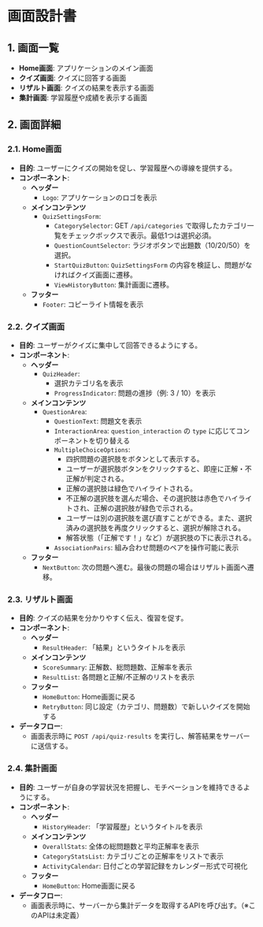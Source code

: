 # 画面設計書

## 1. 画面一覧

- **Home画面**: アプリケーションのメイン画面
- **クイズ画面**: クイズに回答する画面
- **リザルト画面**: クイズの結果を表示する画面
- **集計画面**: 学習履歴や成績を表示する画面

## 2. 画面詳細

### 2.1. Home画面

- **目的**: ユーザーにクイズの開始を促し、学習履歴への導線を提供する。
- **コンポーネント**:
    - **ヘッダー**
        - `Logo`: アプリケーションのロゴを表示
    - **メインコンテンツ**
        - `QuizSettingsForm`:
            - `CategorySelector`: GET `/api/categories` で取得したカテゴリ一覧をチェックボックスで表示。最低1つは選択必須。
            - `QuestionCountSelector`: ラジオボタンで出題数（10/20/50）を選択。
            - `StartQuizButton`: `QuizSettingsForm` の内容を検証し、問題がなければクイズ画面に遷移。
            - `ViewHistoryButton`: 集計画面に遷移。
    - **フッター**
        - `Footer`: コピーライト情報を表示

### 2.2. クイズ画面

- **目的**: ユーザーがクイズに集中して回答できるようにする。
- **コンポーネント**:
    - **ヘッダー**
        - `QuizHeader`: 
            - 選択カテゴリ名を表示
            - `ProgressIndicator`: 問題の進捗（例: 3 / 10）を表示
    - **メインコンテンツ**
        - `QuestionArea`:
            - `QuestionText`: 問題文を表示
            - `InteractionArea`: `question_interaction` の `type` に応じてコンポーネントを切り替える
            - `MultipleChoiceOptions`: 
                - 四択問題の選択肢をボタンとして表示する。
                - ユーザーが選択肢ボタンをクリックすると、即座に正解・不正解が判定される。
                - 正解の選択肢は緑色でハイライトされる。
                - 不正解の選択肢を選んだ場合、その選択肢は赤色でハイライトされ、正解の選択肢が緑色で示される。
                - ユーザーは別の選択肢を選び直すことができる。また、選択済みの選択肢を再度クリックすると、選択が解除される。
                - 解答状態（「正解です！」など）が選択肢の下に表示される。
            - `AssociationPairs`: 組み合わせ問題のペアを操作可能に表示
    - **フッター**
        - `NextButton`: 次の問題へ進む。最後の問題の場合はリザルト画面へ遷移。

### 2.3. リザルト画面

- **目的**: クイズの結果を分かりやすく伝え、復習を促す。
- **コンポーネント**:
    - **ヘッダー**
        - `ResultHeader`: 「結果」というタイトルを表示
    - **メインコンテンツ**
        - `ScoreSummary`: 正解数、総問題数、正解率を表示
        - `ResultList`: 各問題と正解/不正解のリストを表示
    - **フッター**
        - `HomeButton`: Home画面に戻る
        - `RetryButton`: 同じ設定（カテゴリ、問題数）で新しいクイズを開始する
- **データフロー**:
    - 画面表示時に `POST /api/quiz-results` を実行し、解答結果をサーバーに送信する。

### 2.4. 集計画面

- **目的**: ユーザーが自身の学習状況を把握し、モチベーションを維持できるようにする。
- **コンポーネント**:
    - **ヘッダー**
        - `HistoryHeader`: 「学習履歴」というタイトルを表示
    - **メインコンテンツ**
        - `OverallStats`: 全体の総問題数と平均正解率を表示
        - `CategoryStatsList`: カテゴリごとの正解率をリストで表示
        - `ActivityCalendar`: 日付ごとの学習記録をカレンダー形式で可視化
    - **フッター**
        - `HomeButton`: Home画面に戻る
- **データフロー**:
    - 画面表示時に、サーバーから集計データを取得するAPIを呼び出す。（※このAPIは未定義）

